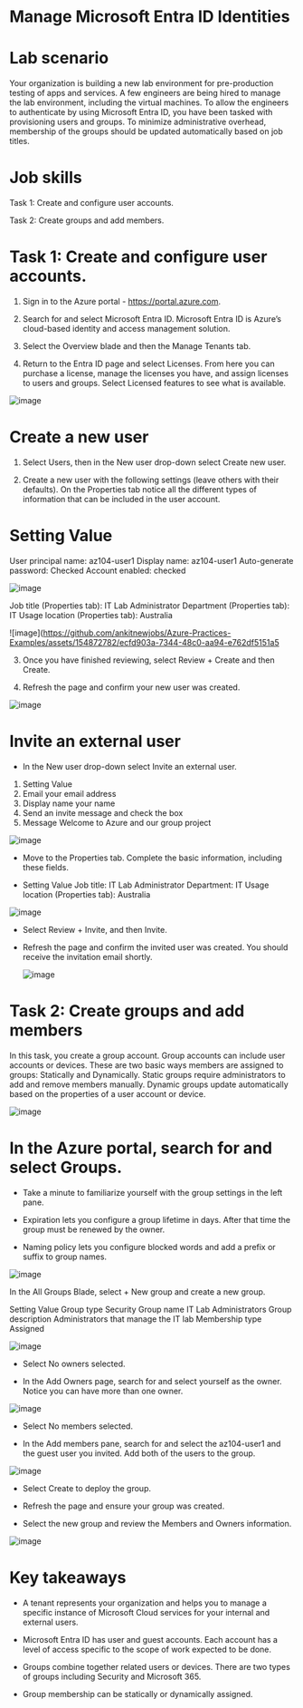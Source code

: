 # Manage Microsoft Entra ID Identities

# Lab scenario
Your organization is building a new lab environment for pre-production testing of apps and services. A few engineers are being hired to manage the lab environment, including the virtual machines. To allow the engineers to authenticate by using Microsoft Entra ID, you have been tasked with provisioning users and groups. To minimize administrative overhead, membership of the groups should be updated automatically based on job titles.

# Job skills
Task 1: Create and configure user accounts.

Task 2: Create groups and add members.

# Task 1: Create and configure user accounts.

1. Sign in to the Azure portal - https://portal.azure.com.

2. Search for and select Microsoft Entra ID. Microsoft Entra ID is Azure’s cloud-based identity and access management solution.

3. Select the Overview blade and then the Manage Tenants tab.

4. Return to the Entra ID page and select Licenses. From here you can purchase a license, manage the licenses you have, and assign licenses to users and groups. Select Licensed features to see what is available.

![image](https://github.com/ankitnewjobs/Azure-Practices-Examples/assets/154872782/1177f278-af50-49de-9d7a-8fc79785525b)



# Create a new user

1. Select Users, then in the New user drop-down select Create new user.

2.  Create a new user with the following settings (leave others with their defaults). On the Properties tab notice all the different types of information that can be included in the user account.

# Setting	Value
User principal name: az104-user1
Display name:	az104-user1
Auto-generate password: Checked
Account enabled:	checked

![image](https://github.com/ankitnewjobs/Azure-Practices-Examples/assets/154872782/c1899c61-757a-4d44-9c86-8142c96e9b67)

Job title (Properties tab):	IT Lab Administrator
Department (Properties tab):	IT
Usage location (Properties tab):	Australia

![image](https://github.com/ankitnewjobs/Azure-Practices-Examples/assets/154872782/ecfd903a-7344-48c0-aa94-e762df5151a5

3. Once you have finished reviewing, select Review + Create and then Create.

4. Refresh the page and confirm your new user was created.

![image](https://github.com/ankitnewjobs/Azure-Practices-Examples/assets/154872782/df9a11f1-1b3a-4ad3-9ae3-ba0003f0ae54)


# Invite an external user
- In the New user drop-down select Invite an external user.

1. Setting	Value
2. Email	your email address
3. Display name	your name
4. Send an invite message	and check the box
5. Message	Welcome to Azure and our group project

![image](https://github.com/ankitnewjobs/Azure-Practices-Examples/assets/154872782/874db04b-dc92-48ac-a223-ed20bb00dd3f)

- Move to the Properties tab. Complete the basic information, including these fields.

- Setting	Value
Job title:	IT Lab Administrator
Department:	IT
Usage location (Properties tab):	Australia

![image](https://github.com/ankitnewjobs/Azure-Practices-Examples/assets/154872782/d12a34c6-92bf-4e0f-9b97-b7e36dff98da)

- Select Review + Invite, and then Invite.

- Refresh the page and confirm the invited user was created. You should receive the invitation email shortly.

  ![image](https://github.com/ankitnewjobs/Azure-Practices-Examples/assets/154872782/0f76d2f6-0f5e-4e25-bcae-19a88447f607)



# Task 2: Create groups and add members

In this task, you create a group account. Group accounts can include user accounts or devices. These are two basic ways members are assigned to groups: Statically and Dynamically. Static groups require administrators to add and remove members manually. Dynamic groups update automatically based on the properties of a user account or device.

![image](https://github.com/ankitnewjobs/Azure-Practices-Examples/assets/154872782/d1b709e6-9500-44dd-85dd-59a46e68d2dd)

# In the Azure portal, search for and select Groups.

- Take a minute to familiarize yourself with the group settings in the left pane.

- Expiration lets you configure a group lifetime in days. After that time the group must be renewed by the owner.
- Naming policy lets you configure blocked words and add a prefix or suffix to group names.
  
![image](https://github.com/ankitnewjobs/Azure-Practices-Examples/assets/154872782/a235e42e-a886-41ec-bb51-a632ad8713a5)

In the All Groups Blade, select + New group and create a new group.

Setting	Value
Group type	Security
Group name	IT Lab Administrators
Group description	Administrators that manage the IT lab
Membership type	Assigned

![image](https://github.com/ankitnewjobs/Azure-Practices-Examples/assets/154872782/84b27aef-344a-44ed-b4b2-1c98f3307e5d)

- Select No owners selected.

- In the Add Owners page, search for and select yourself as the owner. Notice you can have more than one owner.

![image](https://github.com/ankitnewjobs/Azure-Practices-Examples/assets/154872782/e39faf3e-e678-455f-b2e0-1cdf48c70d85)

- Select No members selected.

- In the Add members pane, search for and select the az104-user1 and the guest user you invited. Add both of the users to the group.

![image](https://github.com/ankitnewjobs/Azure-Practices-Examples/assets/154872782/32b6409b-bc02-4317-8452-264361a6df3b)


- Select Create to deploy the group.


- Refresh the page and ensure your group was created.

- Select the new group and review the Members and Owners information.

![image](https://github.com/ankitnewjobs/Azure-Practices-Examples/assets/154872782/e89c3449-b96f-49b5-a89c-243270387168)


# Key takeaways

- A tenant represents your organization and helps you to manage a specific instance of Microsoft Cloud services for your internal and external users.

- Microsoft Entra ID has user and guest accounts. Each account has a level of access specific to the scope of work expected to be done.

- Groups combine together related users or devices. There are two types of groups including Security and Microsoft 365.

- Group membership can be statically or dynamically assigned.







   






